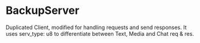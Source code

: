 # BackupServer
Duplicated Client, modified for handling requests and send responses.
It uses serv_type: u8 to differentiate between Text, Media and Chat req & res.

